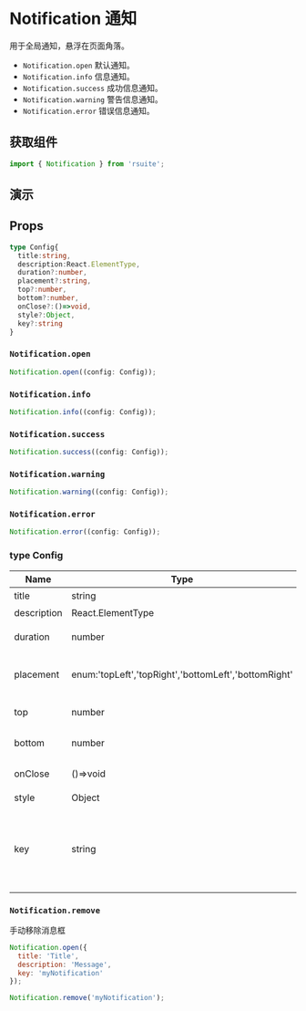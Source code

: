 # Notification 通知 [<i class="icon icon-edit2" ></i>](https://github.com/rsuite/rsuite.github.io/blob/master/src/components/notification/index.md)

用于全局通知，悬浮在页面角落。

* `Notification.open` 默认通知。
* `Notification.info` 信息通知。
* `Notification.success` 成功信息通知。
* `Notification.warning` 警告信息通知。
* `Notification.error` 错误信息通知。

## 获取组件

```js
import { Notification } from 'rsuite';
```

## 演示

<!--{demo}-->

## Props

```typescript
type Config{
  title:string,
  description:React.ElementType,
  duration?:number,
  placement?:string,
  top?:number,
  bottom?:number,
  onClose?:()=>void,
  style?:Object,
  key?:string
}
```

### `Notification.open`

```js
Notification.open((config: Config));
```

### `Notification.info`

```js
Notification.info((config: Config));
```

### `Notification.success`

```js
Notification.success((config: Config));
```

### `Notification.warning`

```js
Notification.warning((config: Config));
```

### `Notification.error`

```js
Notification.error((config: Config));
```

### type Config

| Name        | Type                                                 | Default    | Description                                          |
| ----------- | ---------------------------------------------------- | ---------- | ---------------------------------------------------- |
| title       | string                                               |            | 标题                                                 |
| description | React.ElementType                                    | 1.5        | 描述                                                 |
| duration    | number                                               | 4.5        | 消息框持续时间                                       |
| placement   | enum:'topLeft','topRight','bottomLeft','bottomRight' | 'topRight' | 消息框的位置，共有四种位置                           |
| top         | number                                               | 24         | 消息框距离顶部的距离                                 |
| bottom      | number                                               | 24         | 消息框距离底部的距离                                 |
| onClose     | ()=>void                                             |            | 关闭回调函数                                         |
| style       | Object                                               |            | 自定义样式                                           |
| key         | string                                               |            | 消息框唯一标识，如果要手动移除消息框，必须填写该字段 |

### `Notification.remove`

手动移除消息框

```js
Notification.open({
  title: 'Title',
  description: 'Message',
  key: 'myNotification'
});

Notification.remove('myNotification');
```
